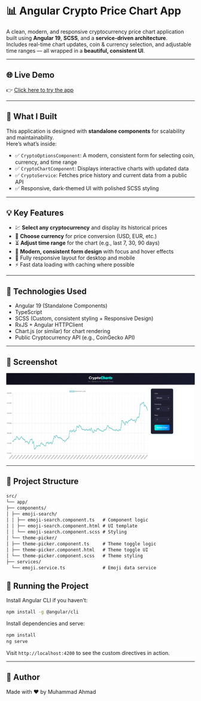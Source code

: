 # 📊 Angular Crypto Price Chart App

A clean, modern, and responsive cryptocurrency price chart application built using **Angular 19**, **SCSS**, and a **service-driven architecture**.  
Includes real-time chart updates, coin & currency selection, and adjustable time ranges — all wrapped in a **beautiful, consistent UI**.

---

## 🌐 Live Demo

👉 [Click here to try the app](https://ahmad-889.github.io/crypto-charts/)

---

## 🎯 What I Built

This application is designed with **standalone components** for scalability and maintainability.  
Here’s what’s inside:

* ✅ `CryptoOptionsComponent`: A modern, consistent form for selecting coin, currency, and time range  
* ✅ `CryptoChartComponent`: Displays interactive charts with updated data  
* ✅ `CryptoService`: Fetches price history and current data from a public API  
* ✅ Responsive, dark-themed UI with polished SCSS styling

---

## 💡 Key Features

* 💹 **Select any cryptocurrency** and display its historical prices  
* 💱 **Choose currency** for price conversion (USD, EUR, etc.)  
* ⏳ **Adjust time range** for the chart (e.g., last 7, 30, 90 days)  
* 🎨 **Modern, consistent form design** with focus and hover effects  
* 📱 Fully responsive layout for desktop and mobile  
* ⚡ Fast data loading with caching where possible

---

## 🧱 Technologies Used

* Angular 19 (Standalone Components)
* TypeScript
* SCSS (Custom, consistent styling + Responsive Design)
* RxJS + Angular HTTPClient
* Chart.js (or similar) for chart rendering
* Public Cryptocurrency API (e.g., CoinGecko API)
---



## 📸 Screenshot

![Crypto Chart UI](public/Screenshot.png)

---

## 📁 Project Structure

```
src/
└── app/
├── components/
│ ├── emoji-search/
│ │ ├── emoji-search.component.ts   # Component logic
│ │ ├── emoji-search.component.html # UI template
│ │ └── emoji-search.component.scss # Styling
│ └── theme-picker/
│ ├── theme-picker.component.ts     # Theme toggle logic
│ ├── theme-picker.component.html   # Theme toggle UI
│ └── theme-picker.component.scss   # Theme styling
├── services/
  └── emoji.service.ts              # Emoji data service
```


## 🚀 Running the Project

Install Angular CLI if you haven't:

```bash
npm install -g @angular/cli
```

Install dependencies and serve:

```bash
npm install
ng serve
```

Visit `http://localhost:4200` to see the custom directives in action.

---


## 🔗 Author
Made with ❤️ by
Muhammad Ahmad



